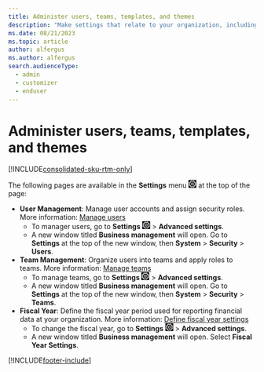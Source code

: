 ```yaml
---
title: Administer users, teams, templates, and themes 
description: "Make settings that relate to your organization, including: add new user accounts, set user permissions, add Word and Excel templates for exports, set the fiscal year, and change the general appearance in Dynamics 365 Customer Insights - Journeys."
ms.date: 08/21/2023
ms.topic: article
author: alfergus
ms.author: alfergus
search.audienceType: 
  - admin
  - customizer
  - enduser
---
```


# Administer users, teams, templates, and themes

[!INCLUDE[consolidated-sku-rtm-only](./includes/consolidated-sku-rtm-only.md)]

The following pages are available in the **Settings** menu ![The Settings menu icon.](media/settings-icon.png "The Settings menu icon") at the top of the page:

- **User Management**: Manage user accounts and assign security roles. More information: [Manage users](manage-users.md)
    - To manager users, go to **Settings** ![The Settings menu icon.](media/settings-icon.png "The Settings menu icon") > **Advanced settings**.
    - A new window titled **Business management** will open. Go to **Settings** at the top of the new window, then **System** > **Security** > **Users**.
- **Team Management**: Organize users into teams and apply roles to teams. More information: [Manage teams](manage-teams.md)
    - To manage teams, go to **Settings** ![The Settings menu icon.](media/settings-icon.png "The Settings menu icon") > **Advanced settings**.
    - A new window titled **Business management** will open. Go to **Settings** at the top of the new window, then **System** > **Security** > **Teams**.
- **Fiscal Year**: Define the fiscal year period used for reporting financial data at your organization. More information: [Define fiscal year settings](fiscal-year-settings.md)
    - To change the fiscal year, go to **Settings** ![The Settings menu icon.](media/settings-icon.png "The Settings menu icon") > **Advanced settings**.
    - A new window titled **Business management** will open. Select **Fiscal Year Settings**.

[!INCLUDE[footer-include](./includes/footer-banner.md)]
